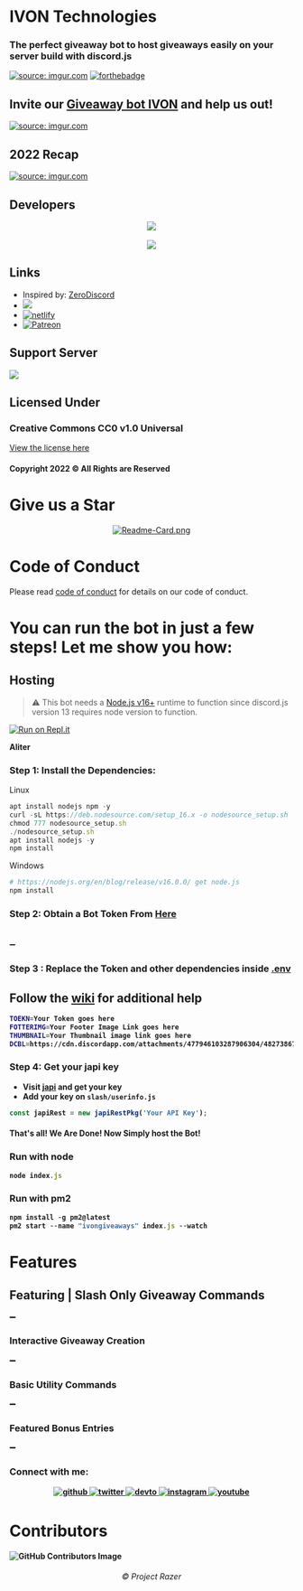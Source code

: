 # IVON Technologies
### The perfect giveaway bot to host giveaways easily on your server build with discord.js
<a href="https://imgur.com/1TLIl08"><img src="https://i.imgur.com/1TLIl08.png" title="source: imgur.com" /></a>
[![forthebadge](https://forthebadge.com/images/badges/made-with-javascript.svg)](https://forthebadge.com) <br>
## Invite our [Giveaway bot IVON](https://discord.com/api/oauth2/authorize?client_id=973436715819745290&permissions=406881561681&scope=bot%20applications.commands) and help us out!
<a href="https://discord.com/api/oauth2/authorize?client_id=973436715819745290&permissions=406881561681&scope=bot%20applications.commands" target="_blank"><img src="https://i.imgur.com/w0tYT5y.png" title="source: imgur.com" /></a>
## 2022 Recap
<a href="https://imgur.com/QQTf6bK"><img src="https://i.imgur.com/QQTf6bK.png" title="source: imgur.com" /></a>
## Developers
<p align="center">
  <img src="https://discord.c99.nl/widget/theme-2/846193169758814228.png" align="center"> <br><br>
  <img src="https://discord.c99.nl/widget/theme-2/768741356297912331.png" align="center">
</p>

## Links
- Inspired by: [ZeroDiscord](https://github.com/ZeroDiscord)
- <a href="https://top.gg/bot/973436715819745290">
  <img src="https://top.gg/api/widget/owner/973436715819745290.svg"></a>
- <a href='https://ivon.netlify.app' target="_blank"><img alt='netlify' src='https://img.shields.io/badge/Website-100000?style=for-the-badge&logo=netlify&logoColor=white&labelColor=04AD7D&color=90FFA7'/></a>
- <a href='https://www.patreon.com/projectrazer' target="_blank"><img alt='Patreon' src='https://img.shields.io/badge/Patreon-100000?style=for-the-badge&logo=Patreon&logoColor=white&labelColor=FF7726&color=FED89F'/></a>


## Support Server
<a href="https://discord.gg/cqSEc9FNrE"><img src="https://discord.com/api/guilds/886462690153857054/widget.png?style=banner2"></a>

## Licensed Under
### Creative Commons CC0 v1.0 Universal
[View the license here](https://github.com/sandarutharuneth/ivongiveaways/blob/master/LICENSE)
#### Copyright 2022 © All Rights are Reserved

# Give us a Star
<p align="center">
  <a href="https://github.com/sandarutharuneth/ivongiveaways/" target="_blank"> 
    <img src="https://github-readme-stats.vercel.app/api/pin/?username=sandarutharuneth&repo=ivongiveaways&theme=react" alt="Readme-Card.png">
  </a>
</p>

# Code of Conduct

Please read [code of conduct](https://github.com/sandarutharuneth/ivongiveaways/blob/master/CODE_OF_CONDUCT.md) for details on our code of conduct.

# You can run the bot in just a few steps! Let me show you how:
## Hosting 
> ⚠  This bot needs a [Node.js v16+](https://nodejs.org/en/blog/release/v16.0.0/)  runtime to function since discord.js version 13 requires node version to function.

[![Run on Repl.it](https://repl.it/badge/github/sandarutharuneth/ivongiveaways)](https://repl.it/github/sandarutharuneth/ivongiveaways)

**Aliter**

### Step 1: Install the Dependencies:
Linux 
```js
apt install nodejs npm -y
curl -sL https://deb.nodesource.com/setup_16.x -o nodesource_setup.sh
chmod 777 nodesource_setup.sh
./nodesource_setup.sh
apt install nodejs -y
npm install
```
Windows 
```sh
# https://nodejs.org/en/blog/release/v16.0.0/ get node.js
npm install 
```

### Step 2: Obtain a Bot Token From [Here](https://discord.com/developers) <br> <br>
➖
<b>
  

### Step 3 : Replace the Token and other dependencies inside [.env](https://github.com/sandarutharuneth/ivongiveaways/blob/master/.env) <br>
  ## Follow the [wiki](https://github.com/sandarutharuneth/ivongiveaways/wiki) for additional help
```sh
TOEKN=Your Token goes here
FOTTERIMG=Your Footer Image Link goes here
THUMBNAIL=Your Thumbnail image link goes here
DCBL=https://cdn.discordapp.com/attachments/477946103287906304/482738675776618497/DBL.png
```
### Step 4: Get your japi key
- Visit [japi](https://key.japi.rest) and get your key
- Add your key on `slash/userinfo.js`
```js
const japiRest = new japiRestPkg('Your API Key');
```
#### That's all! We Are Done! Now Simply host the Bot!

### Run with node
```js
node index.js
```
### Run with pm2
```js
npm install -g pm2@latest
pm2 start --name "ivongiveaways" index.js --watch
```

# Features
## Featuring | Slash Only Giveaway Commands 
➖
<b>
  
### Interactive Giveaway Creation 
➖
<b>

### Basic Utility Commands
➖
<b>
  
### Featured Bonus Entries 
➖
<b>

  <h3 align="left">Connect with me:</h3>
<div align="center">
<a href="https://github.com/sandarutharuneth" target="_blank">
<img src=https://img.shields.io/badge/github-%2324292e.svg?&style=for-the-badge&logo=github&logoColor=white alt=github style="margin-bottom: 5px;" />
</a>
<a href="https://twitter.com/sandarudev" target="_blank">
<img src=https://img.shields.io/badge/twitter-%2300acee.svg?&style=for-the-badge&logo=twitter&logoColor=white alt=twitter style="margin-bottom: 5px;" />
</a>
<a href="https://dev.to/sandarudev" target="_blank">
<img src=https://img.shields.io/badge/dev.to-%2308090A.svg?&style=for-the-badge&logo=dev.to&logoColor=white alt=devto style="margin-bottom: 5px;" />
</a>
<a href="https://instagram.com/sandarutharuneth" target="_blank">
<img src=https://img.shields.io/badge/instagram-%23000000.svg?&style=for-the-badge&logo=instagram&logoColor=white alt=instagram style="margin-bottom: 5px;" />
</a>
<a href="https://www.youtube.com/user/https://www.youtube.com/channel/UCOGChXvRG1dYCY3X7c3HFXQ" target="_blank">
<img src=https://img.shields.io/badge/youtube-%23EE4831.svg?&style=for-the-badge&logo=youtube&logoColor=white alt=youtube style="margin-bottom: 5px;" />
</a>  
</div> 
  
# Contributors

![GitHub Contributors Image](https://contrib.rocks/image?repo=sandarutharuneth/ivongiveaways)

<h6 align="center">©️ Project Razer</h6>
